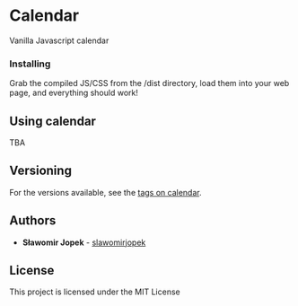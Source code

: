 # Calendar

Vanilla Javascript calendar

### Installing

Grab the compiled JS/CSS from the /dist directory, load them into your web page, and everything should work!

## Using calendar

TBA

## Versioning

For the versions available, see the [tags on calendar](https://github.com/slawomirjopek/calendar/tags). 

## Authors

* **Sławomir Jopek** - [slawomirjopek](https://github.com/slawomirjopek)

## License

This project is licensed under the MIT License
